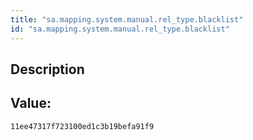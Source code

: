 ```yaml
---
title: "sa.mapping.system.manual.rel_type.blacklist"
id: "sa.mapping.system.manual.rel_type.blacklist"
---
```

## Description



## Value: 
```
11ee47317f723100ed1c3b19befa91f9
```
